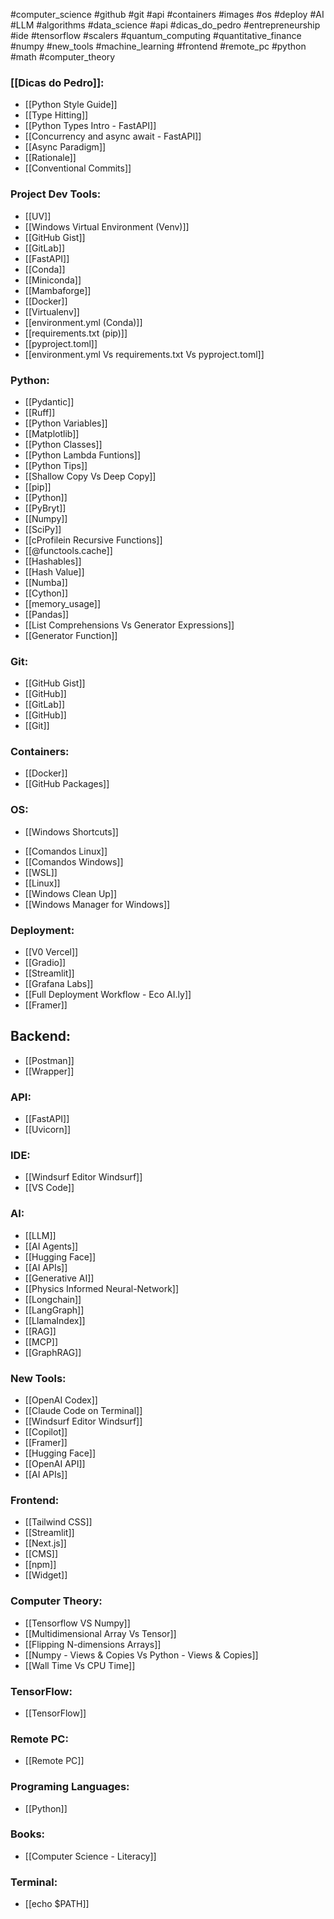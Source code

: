 
#computer_science #github #git #api #containers #images #os #deploy #AI #LLM
#algorithms #data_science #api #dicas_do_pedro #entrepreneurship #ide #tensorflow #scalers #quantum_computing #quantitative_finance #numpy #new_tools #machine_learning #frontend #remote_pc #python #math #computer_theory

### [[Dicas do Pedro]]:

* [[Python Style Guide]]
* [[Type Hitting]]
* [[Python Types Intro - FastAPI]]
* [[Concurrency and async  await - FastAPI]]
* [[Async Paradigm]]
* [[Rationale]]
* [[Conventional Commits]]

### Project Dev Tools:

* [[UV]]
* [[Windows Virtual Environment (Venv)]] 
* [[GitHub Gist]]
* [[GitLab]]
* [[FastAPI]]
* [[Conda]]
* [[Miniconda]]
* [[Mambaforge]]
* [[Docker]]
* [[Virtualenv]]
* [[environment.yml (Conda)]]
* [[requirements.txt (pip)]]
* [[pyproject.toml]]
* [[environment.yml Vs requirements.txt Vs pyproject.toml]]

### Python:

* [[Pydantic]]
* [[Ruff]]
* [[Python Variables]]
* [[Matplotlib]]
* [[Python Classes]]
* [[Python Lambda Funtions]]
* [[Python Tips]]
* [[Shallow Copy Vs Deep Copy]]
* [[pip]]
* [[Python]]
* [[PyBryt]]
* [[Numpy]]
* [[SciPy]]
* [[cProfilein Recursive Functions]]
* [[@functools.cache]]
* [[Hashables]]
* [[Hash Value]]
* [[Numba]]
* [[Cython]]
* [[memory_usage]]
* [[Pandas]]
* [[List Comprehensions Vs Generator Expressions]]
* [[Generator Function]]

### Git:

* [[GitHub Gist]]
* [[GitHub]]
* [[GitLab]]
* [[GitHub]]
* [[Git]]

### Containers:

* [[Docker]]
* [[GitHub Packages]]

### OS:

+ [[Windows Shortcuts]]
* [[Comandos Linux]]
* [[Comandos Windows]]
* [[WSL]]
* [[Linux]]
* [[Windows Clean Up]]
* [[Windows Manager for Windows]]

### Deployment:

* [[V0 Vercel]]
* [[Gradio]]
* [[Streamlit]]
* [[Grafana Labs]]
* [[Full Deployment Workflow - Eco AI.ly]]
* [[Framer]]

## Backend:

* [[Postman]]
* [[Wrapper]]

### API:

* [[FastAPI]]
* [[Uvicorn]]

### IDE:

* [[Windsurf Editor  Windsurf]]
* [[VS Code]]

### AI:

* [[LLM]]
* [[AI Agents]]
* [[Hugging Face]]
* [[AI APIs]]
* [[Generative AI]]
* [[Physics Informed Neural-Network]]
* [[Longchain]]
* [[LangGraph]]
* [[LlamaIndex]]
* [[RAG]]
* [[MCP]]
* [[GraphRAG]]

### New Tools:

* [[OpenAI Codex]]
* [[Claude Code on Terminal]]
* [[Windsurf Editor  Windsurf]]
* [[Copilot]]
* [[Framer]]
* [[Hugging Face]]
* [[OpenAI API]]
* [[AI APIs]]

### Frontend:

* [[Tailwind CSS]]
* [[Streamlit]]
* [[Next.js]]
* [[CMS]]
* [[npm]]
* [[Widget]]

### Computer Theory:

* [[Tensorflow VS Numpy]]
* [[Multidimensional Array Vs Tensor]]
* [[Flipping N-dimensions Arrays]]
* [[Numpy - Views & Copies Vs Python - Views & Copies]]
* [[Wall Time Vs CPU Time]]

### TensorFlow:

* [[TensorFlow]]

### Remote PC:

* [[Remote PC]]

### Programing Languages:

* [[Python]]

### Books:

* [[Computer Science - Literacy]]

### Terminal:

* [[echo $PATH]]



